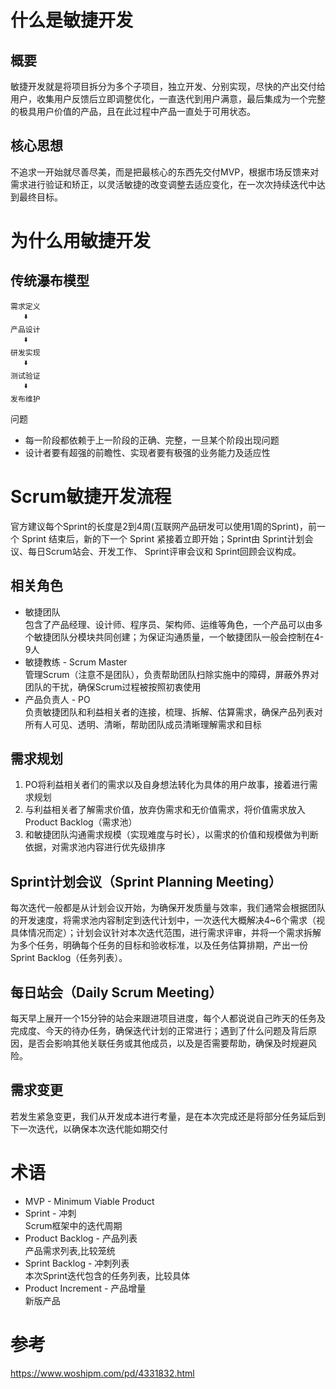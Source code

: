 ﻿# 什么是敏捷开发
## 概要
敏捷开发就是将项目拆分为多个子项目，独立开发、分别实现，尽快的产出交付给用户，收集用户反馈后立即调整优化，一直迭代到用户满意，最后集成为一个完整的极具用户价值的产品，且在此过程中产品一直处于可用状态。  

## 核心思想
不追求一开始就尽善尽美，而是把最核心的东西先交付MVP，根据市场反馈来对需求进行验证和矫正，以灵活敏捷的改变调整去适应变化，在一次次持续迭代中达到最终目标。  

# 为什么用敏捷开发
## 传统瀑布模型
```
需求定义  
   🢛  
产品设计  
   🢛  
研发实现  
   🢛  
测试验证  
   🢛  
发布维护  
```
问题
- 每一阶段都依赖于上一阶段的正确、完整，一旦某个阶段出现问题  
- 设计者要有超强的前瞻性、实现者要有极强的业务能力及适应性  

# Scrum敏捷开发流程  
官方建议每个Sprint的长度是2到4周(互联网产品研发可以使用1周的Sprint)，前一个 Sprint 结束后，新的下一个 Sprint 紧接着立即开始；Sprint由 Sprint计划会议、每日Scrum站会、开发工作、 Sprint评审会议和 Sprint回顾会议构成。  

## 相关角色
- 敏捷团队  
  包含了产品经理、设计师、程序员、架构师、运维等角色，一个产品可以由多个敏捷团队分模块共同创建；为保证沟通质量，一个敏捷团队一般会控制在4-9人  
- 敏捷教练 - Scrum Master  
  管理Scrum（注意不是团队），负责帮助团队扫除实施中的障碍，屏蔽外界对团队的干扰，确保Scrum过程被按照初衷使用  
- 产品负责人 - PO  
  负责敏捷团队和利益相关者的连接，梳理、拆解、估算需求，确保产品列表对所有人可见、透明、清晰，帮助团队成员清晰理解需求和目标  

## 需求规划  
1. PO将利益相关者们的需求以及自身想法转化为具体的用户故事，接着进行需求规划  
2. 与利益相关者了解需求价值，放弃伪需求和无价值需求，将价值需求放入Product Backlog（需求池）  
3. 和敏捷团队沟通需求规模（实现难度与时长），以需求的价值和规模做为判断依据，对需求池内容进行优先级排序  

## Sprint计划会议（Sprint Planning Meeting）
每次迭代一般都是从计划会议开始，为确保开发质量与效率，我们通常会根据团队的开发速度，将需求池内容制定到迭代计划中，一次迭代大概解决4~6个需求（视具体情况而定）；计划会议针对本次迭代范围，进行需求评审，并将一个需求拆解为多个任务，明确每个任务的目标和验收标准，以及任务估算排期，产出一份Sprint Backlog（任务列表）。  

## 每日站会（Daily Scrum Meeting）
每天早上展开一个15分钟的站会来跟进项目进度，每个人都说说自己昨天的任务及完成度、今天的待办任务，确保迭代计划的正常进行；遇到了什么问题及背后原因，是否会影响其他关联任务或其他成员，以及是否需要帮助，确保及时规避风险。  

## 需求变更
若发生紧急变更，我们从开发成本进行考量，是在本次完成还是将部分任务延后到下一次迭代，以确保本次迭代能如期交付  



# 术语  
- MVP - Minimum Viable Product  
- Sprint - 冲刺  
  Scrum框架中的迭代周期  
- Product Backlog - 产品列表  
  产品需求列表,比较笼统  
- Sprint Backlog - 冲刺列表  
  本次Sprint迭代包含的任务列表，比较具体  
- Product Increment - 产品增量  
  新版产品

# 参考
https://www.woshipm.com/pd/4331832.html
